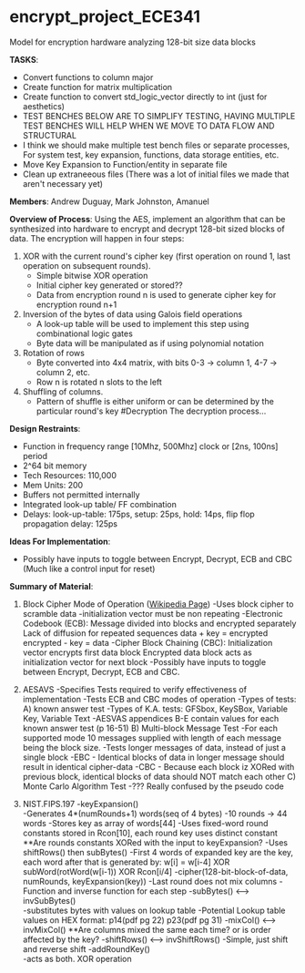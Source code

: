 # encrypt_project_ECE341
Model for encryption hardware analyzing 128-bit size data blocks  

**TASKS**:
- Convert functions to column major
- Create function for matrix multiplication
- Create function to convert std_logic_vector directly to int (just for aesthetics)
- TEST BENCHES BELOW ARE TO SIMPLIFY TESTING, HAVING MULTIPLE TEST BENCHES WILL HELP WHEN WE MOVE TO DATA FLOW AND STRUCTURAL
- I think we should make multiple test bench files or separate processes, For system test, key expansion, functions, data storage entities, etc.
- Move Key Expansion to Function/entity in separate file
- Clean up extraneeous files (There was a lot of initial files we made that aren't necessary yet)



**Members**: 
Andrew Duguay, Mark Johnston, Amanuel

**Overview of Process**: 
Using the AES, implement an algorithm that can be synthesized into hardware to encrypt and decrypt 128-bit sized blocks of data. The encryption will happen in four steps: 
1) XOR with the current round's cipher key (first operation on round 1, last operation on subsequent rounds).
   - Simple bitwise XOR operation
   - Initial cipher key generated or stored??
   - Data from encryption round n is used to generate cipher key for encryption round n+1
2) Inversion of the bytes of data using Galois field operations
   - A look-up table will be used to implement this step using combinational logic gates
   - Byte data will be manipulated as if using polynomial notation
3) Rotation of rows
   - Byte converted into 4x4 matrix, with bits 0-3 -> column 1, 4-7 -> column 2, etc.
   - Row n is rotated n slots to the left
5) Shuffling of columns.
   - Pattern of shuffle is either uniform or can be determined by the particular round's key 
#Decryption
The decryption process... 


**Design Restraints**: 
- Function in frequency range [10Mhz, 500Mhz] clock or [2ns, 100ns] period
- 2^64 bit memory
- Tech Resources: 110,000
- Mem Units: 200
- Buffers not permitted internally
- Integrated look-up table/ FF combination
- Delays: look-up-table: 175ps, setup: 25ps, hold: 14ps, flip flop propagation delay: 125ps

**Ideas For Implementation**:
- Possibly have inputs to toggle between Encrypt, Decrypt, ECB and CBC (Much like a control input for reset)

**Summary of Material**:
1) Block Cipher Mode of Operation (<a href="https://en.wikipedia.org/wiki/Block_cipher_mode_of_operation">Wikipedia Page</a>)
      -Uses block cipher to scramble data
      -initialization vector must be non repeating
      -Electronic Codebook (ECB):
      	Message divided into blocks and encrypted separately
      	Lack of diffusion for repeated sequences
      	data + key = encrypted	encrypted - key = data
      -Cipher Block Chaining (CBC):
      	Initialization vector encrypts first data block
      	Encrypted data block acts as initialization vector for next block
      -Possibly have inputs to toggle between Encrypt, Decrypt, ECB and CBC.

2) AESAVS
      -Specifies Tests required to verify effectiveness of implementation
      -Tests ECB and CBC modes of operation
      -Types of tests:
      	A) known answer test
      		-Types of K.A. tests: GFSbox, KeySBox, Variable Key, Variable Text
      		-AESVAS appendices B-E contain values for each known answer test (p 16-51)
      	B) Multi-block Message Test
      		-For each supported mode 10 messages supplied with length 
      		of each message being the block size.
      		-Tests longer messages of data, instead of just a single block
      		-EBC - Identical blocks of data in longer message should result 
      		in identical cipher-data
      		-CBC - Because each block iz XORed with previous block, identical
      		blocks of data should NOT match each other
      	C) Monte Carlo Algorithm Test
      		-??? Really confused by the pseudo code
3) NIST.FIPS.197
      -keyExpansion()			
      	-Generates 4*(numRounds+1) words(seq of 4 bytes)
      		-10 rounds -> 44 words
      		-Stores key as array of words[44]
      		-Uses fixed-word round constants stored in Rcon[10], each round key uses distinct constant
      			**Are rounds constants XORed with the input to keyExpansion?
      		-Uses shiftRows() then subBytes()
      		-First 4 words of expanded key are the key, each word after that is generated
      		by:	w[i] = w[i-4] XOR subWord(rotWord(w[i-1)) XOR Rcon[i/4]
      -cipher(128-bit-block-of-data, numRounds, keyExpansion(key))
      	-Last round does not mix columns
      -Function and inverse function for each step
      	-subBytes()    <--> invSubBytes()	
      		-substitutes bytes with values on lookup table
      		-Potential Lookup table values on HEX format: p14(pdf pg 22) p23(pdf pg 31)
      	-mixCol()      <--> invMixCol()
      		**Are columns mixed the same each time? or is order affected by the key?
      	-shiftRows()   <--> invShiftRows()
      		-Simple, just shift and reverse shift
      	-addRoundKey()		
      		-acts as both. XOR operation

